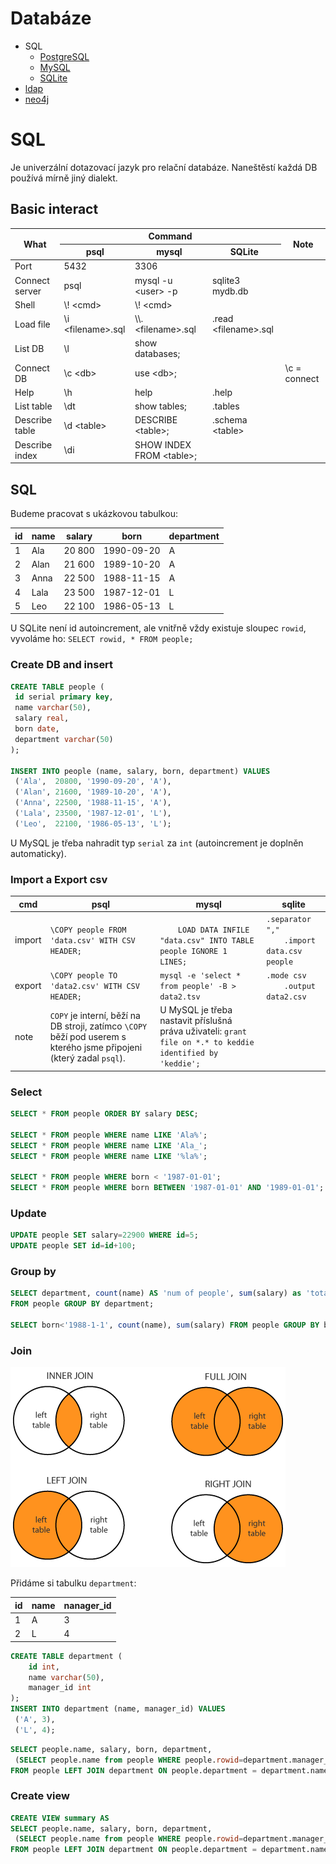 # Databáze

- SQL
  - [PostgreSQL](postgres.md)
  - [MySQL](mysql.md)
  - [SQLite](sqlite.md)
- [ldap](ldap/readme.md)
- [neo4j](neo4j/readme.md)

# SQL

Je univerzální dotazovací jazyk pro relační databáze. Naneštěstí každá DB používá mírně jiný dialekt.

## Basic interact

<table>
  <thead>
    <tr>
      <th rowspan=2>What</th>
      <th colspan=3>Command</th>
      <th rowspan=2>Note</th>
    </tr>
    <tr>
      <th>psql</th>
      <th>mysql</th>
      <th>SQLite</th>
    </tr>
  </thead>
  <tbody>
  <tr>
    <td>Port</td>
    <td>5432</td>
    <td>3306</td>
    <td />
    <td />
  </tr>
    <tr>
      <td>Connect server</td>
      <td>psql</td>
      <td>mysql -u &lt;user&gt; -p</td>
      <td>sqlite3 mydb.db</td>
      <td />
    </tr>
    <tr>
      <td>Shell</td>
      <td>\! &lt;cmd&gt;</td>
      <td>\! &lt;cmd&gt;</td>
      <td />
      <td />
    </tr>
    <tr>
      <td>Load file</td>
      <td>\i &lt;filename&gt;.sql</td>
      <td>\\. &lt;filename&gt;.sql</td>
      <td>.read &lt;filename&gt;.sql</td>
      <td />
    </tr>
    <tr>
      <td>List DB</td>
      <td>\l</td>
      <td>show databases;</td>
      <td />
      <td />
    </tr>
    <tr>
      <td>Connect DB</td>
      <td>\c &lt;db&gt;</td>
      <td>use &lt;db&gt;;</td>
      <td />
      <td>\c = connect</td>
    </tr>
    <tr>
      <td>Help</td>
      <td>\h</td>
      <td>help</td>
      <td>.help</td>
      <td></td>
    </tr>
    <tr>
      <td>List table</td>
      <td>\dt</td>
      <td>show tables;</td>
      <td>.tables</td>
      <td/>
    </tr>
    <tr>
      <td>Describe table</td>
      <td>\d &lt;table&gt;</td>
      <td>DESCRIBE &lt;table&gt;;</td>
      <td>.schema &lt;table&gt;</td>
      <td/>
    </tr>
    <tr>
      <td>Describe index</td>
      <td>\di</td>
      <td>SHOW INDEX FROM &lt;table&gt;;</td>
      <td/>
      <td/>
    </tr>
  </tbody>
</table>

## SQL

Budeme pracovat s ukázkovou tabulkou:

|id | name | salary | born       | department |
|---|------|--------|------------|------------|
| 1 | Ala  | 20 800 | 1990-09-20 | A          |
| 2 | Alan | 21 600 | 1989-10-20 | A          |
| 3 | Anna | 22 500 | 1988-11-15 | A          |
| 4 | Lala | 23 500 | 1987-12-01 | L          |
| 5 | Leo  | 22 100 | 1986-05-13 | L          |

U SQLite není id autoincrement, ale vnitřně vždy existuje sloupec `rowid`, vyvoláme ho: `SELECT rowid, * FROM people;`

### Create DB and insert

```sql
CREATE TABLE people (
 id serial primary key,
 name varchar(50),
 salary real,
 born date,
 department varchar(50)
);

INSERT INTO people (name, salary, born, department) VALUES
 ('Ala',  20800, '1990-09-20', 'A'),
 ('Alan', 21600, '1989-10-20', 'A'),
 ('Anna', 22500, '1988-11-15', 'A'),
 ('Lala', 23500, '1987-12-01', 'L'),
 ('Leo',  22100, '1986-05-13', 'L');
```

U MySQL je třeba nahradit typ `serial` za `int` (autoincrement je doplněn automaticky).

### Import a Export csv

<table>
  <thead>
    <tr>
      <th>cmd</th><th>psql</th><th>mysql</th><th>sqlite</th>
    </tr>
  </thead>
  <tr>
    <td>import</td>
    <td><code>\COPY people FROM 'data.csv' WITH CSV HEADER;</code></td>
    <td><code>
    LOAD DATA INFILE "data.csv" INTO TABLE people IGNORE 1 LINES;</code></td>
    <td><code>.separator ","
    .import data.csv people</code></td>
  </tr>
  <tr>
    <td>export</td>
    <td><code>\COPY people TO 'data2.csv' WITH CSV HEADER;</code></td>
    <td><code>mysql -e 'select * from people' -B > data2.tsv</code></td>
    <td><code>.mode csv
    .output data2.csv</code></td>
  </tr>
  <tr>
    <td>note</td>
    <td>
    <code>COPY</code> je interní, běží na DB stroji, zatímco <code>\COPY</code> běží pod userem s kterého jsme připojeni (který zadal <code>psql</code>).
    </td>
    <td>
    U MySQL je třeba nastavit příslušná práva uživateli: <code>grant file on *.* to keddie identified by 'keddie';</code>
    </td>
    <td />
  </tr>
</table>

### Select

```sql
SELECT * FROM people ORDER BY salary DESC;

SELECT * FROM people WHERE name LIKE 'Ala%';
SELECT * FROM people WHERE name LIKE 'Ala_';
SELECT * FROM people WHERE name LIKE '%la%';

SELECT * FROM people WHERE born < '1987-01-01';
SELECT * FROM people WHERE born BETWEEN '1987-01-01' AND '1989-01-01';
```

### Update

```sql
UPDATE people SET salary=22900 WHERE id=5;
UPDATE people SET id=id+100;
```

### Group by

```sql
SELECT department, count(name) AS 'num of people', sum(salary) as 'total salary'
FROM people GROUP BY department;

SELECT born<'1988-1-1', count(name), sum(salary) FROM people GROUP BY born<'1988-1-1';
```

### Join

![](sql-joins.png)


Přidáme si tabulku `department`:

| id | name | nanager_id |
|----|------|------------|
|  1 | A    | 3          |
|  2 | L    | 4          |

```sql
CREATE TABLE department (
	id int,
	name varchar(50),
	manager_id int
);
INSERT INTO department (name, manager_id) VALUES
 ('A', 3),
 ('L', 4);
```

```sql
SELECT people.name, salary, born, department,
 (SELECT people.name from people WHERE people.rowid=department.manager_id) AS Manager
FROM people LEFT JOIN department ON people.department = department.name;
```
### Create view

```sql
CREATE VIEW summary AS
SELECT people.name, salary, born, department,
 (SELECT people.name from people WHERE people.rowid=department.manager_id) AS Manager
FROM people LEFT JOIN department ON people.department = department.name;
```
